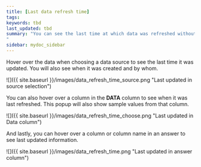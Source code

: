 ```yaml
---
title: [Last data refresh time]
tags:
keywords: tbd
last_updated: tbd
summary: "You can see the last time at which data was refreshed without having to visit the **DATA** page.
"
sidebar: mydoc_sidebar
---
```

Hover over the data when choosing a data source to see the last time it was updated. You will also see when it was created and by whom.

 ![]({{ site.baseurl }}/images/data_refresh_time_source.png "Last updated in source selection")

You can also hover over a column in the **DATA** column to see when it was last refreshed. This popup will also show sample values from that column.

 ![]({{ site.baseurl }}/images/data_refresh_time_choose.png "Last updated in Data column")

And lastly, you can hover over a column or column name in an answer to see last updated information.

 ![]({{ site.baseurl }}/images/data_refresh_time.png "Last updated in answer column")
